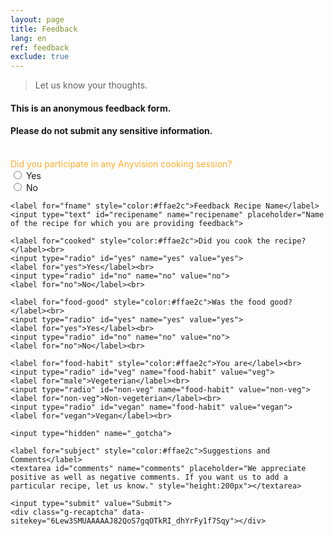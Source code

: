 ```yaml
---
layout: page
title: Feedback
lang: en
ref: feedback
exclude: true
---
```


> Let us know your thoughts.

#### This is an anonymous feedback form. 
#### Please do not submit any sensitive information.
<br>

<script>
function onSubmit(token) {
document.getElementById("invisible-recaptcha-form").submit();
}
</script>

<script src="https://www.google.com/recaptcha/api.js" async defer></script>

<style>
.grecaptcha-badge {
    display: none;
}

button.g-recaptcha {
    background-color: #ff0000;
    color: white;
    padding: 12px 20px;
    border: none;
    border-radius: 4px;
    cursor: pointer;roid app in react
    
}
</style>


<div class="form-container">
  <form id="invisible-recaptcha-form" action="https://usebasin.com/f/3fe1f57d50e7" method="POST">
    <label for="participation" style="color:#ffae2c">Did you participate in any Anyvision cooking session?</label><br>
    <input type="radio" id="yes" name="yes" value="yes">
    <label for="yes">Yes</label><br>
    <input type="radio" id="no" name="no" value="no">
    <label for="no">No</label><br>
    
    <label for="fname" style="color:#ffae2c">Feedback Recipe Name</label>
    <input type="text" id="recipename" name="recipename" placeholder="Name of the recipe for which you are providing feedback">
    
    <label for="cooked" style="color:#ffae2c">Did you cook the recipe?</label><br>
    <input type="radio" id="yes" name="yes" value="yes">
    <label for="yes">Yes</label><br>
    <input type="radio" id="no" name="no" value="no">
    <label for="no">No</label><br>
    
    <label for="food-good" style="color:#ffae2c">Was the food good?</label><br>
    <input type="radio" id="yes" name="yes" value="yes">
    <label for="yes">Yes</label><br>
    <input type="radio" id="no" name="no" value="no">
    <label for="no">No</label><br>
    
    <label for="food-habit" style="color:#ffae2c">You are</label><br>
    <input type="radio" id="veg" name="food-habit" value="veg">
    <label for="male">Vegeterian</label><br>
    <input type="radio" id="non-veg" name="food-habit" value="non-veg">
    <label for="non-veg">Non-vegeterian</label><br>
    <input type="radio" id="vegan" name="food-habit" value="vegan">
    <label for="vegan">Vegan</label><br>
    
    <input type="hidden" name="_gotcha">

    <label for="subject" style="color:#ffae2c">Suggestions and Comments</label>
    <textarea id="comments" name="comments" placeholder="We appreciate positive as well as negative comments. If you want us to add a particular recipe, let us know." style="height:200px"></textarea>
    
    <input type="submit" value="Submit">
    <div class="g-recaptcha" data-sitekey="6Lew3SMUAAAAAJ82QoS7gqOTkRI_dhYrFy1f7Sqy"></div>
  </form>
</div>
